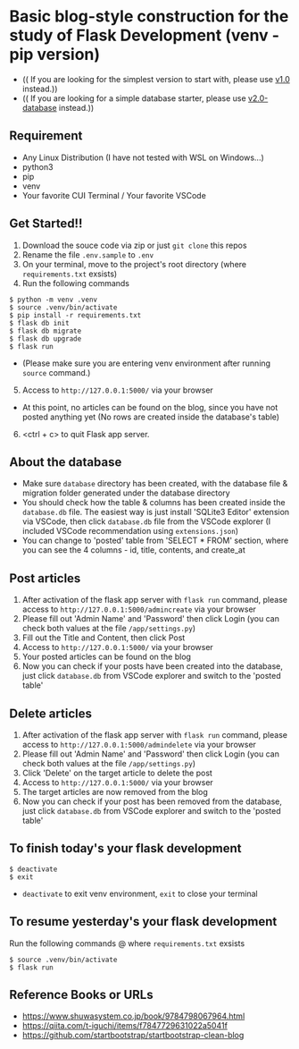 # Basic blog-style construction for the study of Flask Development (venv - pip version)

- (( If you are looking for the simplest version to start with, please use [v1.0](https://github.com/Shinya-GitHub-Center/flask-basic-samples/tree/v1.0) instead.))
- (( If you are looking for a simple database starter, please use [v2.0-database](https://github.com/Shinya-GitHub-Center/flask-basic-samples/tree/v2.0-database) instead.))

## Requirement
- Any Linux Distribution (I have not tested with WSL on Windows...)
- python3
- pip
- venv
- Your favorite CUI Terminal / Your favorite VSCode

## Get Started!!
1. Download the souce code via zip or just `git clone` this repos
2. Rename the file `.env.sample` to `.env`
3. On your terminal, move to the project's root directory (where `requirements.txt` exsists)
4. Run the following commands
```
$ python -m venv .venv
$ source .venv/bin/activate
$ pip install -r requirements.txt
$ flask db init
$ flask db migrate
$ flask db upgrade
$ flask run
```
- (Please make sure you are entering venv environment after running `source` command.)
5. Access to `http://127.0.0.1:5000/` via your browser
- At this point, no articles can be found on the blog, since you have not posted anything yet (No rows are created inside the database's table)
6. <ctrl + c> to quit Flask app server.

## About the database

- Make sure `database` directory has been created, with the database file & migration folder generated under the database directory
- You should check how the table & columns has been created inside the `database.db` file. The easiest way is just install 'SQLite3 Editor' extension via VSCode, then click `database.db` file from the VSCode explorer (I included VSCode recommendation using `extensions.json`)
- You can change to 'posted' table from 'SELECT * FROM' section, where you can see the 4 columns - id, title, contents, and create_at

## Post articles
1. After activation of the flask app server with `flask run` command, please access to `http://127.0.0.1:5000/admincreate` via your browser
2. Please fill out 'Admin Name' and 'Password' then click Login (you can check both values at the file `/app/settings.py`)
3. Fill out the Title and Content, then click Post
4. Access to `http://127.0.0.1:5000/` via your browser
5. Your posted articles can be found on the blog
6. Now you can check if your posts have been created into the database, just click `database.db` from VSCode explorer and switch to the 'posted table'

## Delete articles
1. After activation of the flask app server with `flask run` command, please access to `http://127.0.0.1:5000/admindelete` via your browser
2. Please fill out 'Admin Name' and 'Password' then click Login (you can check both values at the file `/app/settings.py`)
3. Click 'Delete' on the target article to delete the post
4. Access to `http://127.0.0.1:5000/` via your browser
5. The target articles are now removed from the blog
6. Now you can check if your post has been removed from the database, just click `database.db` from VSCode explorer and switch to the 'posted table'

## To finish today's your flask development
```
$ deactivate
$ exit
```
- `deactivate` to exit venv environment, `exit` to close your terminal

## To resume yesterday's your flask development
Run the following commands @ where `requirements.txt` exsists
```
$ source .venv/bin/activate
$ flask run
```

## Reference Books or URLs
- https://www.shuwasystem.co.jp/book/9784798067964.html
- https://qiita.com/t-iguchi/items/f7847729631022a5041f
- https://github.com/startbootstrap/startbootstrap-clean-blog
